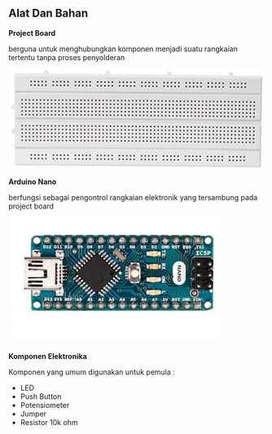 ## Alat Dan Bahan ##
**Project Board**

berguna untuk menghubungkan komponen menjadi suatu rangkaian tertentu tanpa proses penyolderan

![Bentuk Fisik ProjectBoard](Images/ProjectBoard.jpeg)

**Arduino Nano**

berfungsi sebagai pengontrol rangkaian elektronik yang tersambung pada project board
![Bentuk Fisik Arduino Nano](arduino_nano.PNG)

**Komponen Elektronika**

Komponen yang umum digunakan untuk pemula :

- LED
- Push Button
- Potensiometer
- Jumper
- Resistor 10k ohm


